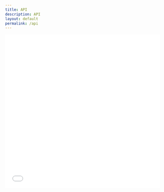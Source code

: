 ```yaml
---
title: API
description: API
layout: default
permalink: /api
---
```

<iframe width="100%" height="500px" src="/ThreeLib/apidocs/api/THREE.html" frameborder="0" allowfullscreen></iframe>
